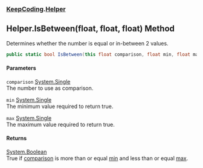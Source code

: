 ### [KeepCoding](KeepCoding.md 'KeepCoding').[Helper](KeepCoding_Helper.md 'KeepCoding.Helper')
## Helper.IsBetween(float, float, float) Method
Determines whether the number is equal or in-between 2 values.  
```csharp
public static bool IsBetween(this float comparison, float min, float max);
```
#### Parameters
<a name='KeepCoding_Helper_IsBetween(float_float_float)_comparison'></a>
`comparison` [System.Single](https://docs.microsoft.com/en-us/dotnet/api/System.Single 'System.Single')  
The number to use as comparison.
  
<a name='KeepCoding_Helper_IsBetween(float_float_float)_min'></a>
`min` [System.Single](https://docs.microsoft.com/en-us/dotnet/api/System.Single 'System.Single')  
The minimum value required to return true.
  
<a name='KeepCoding_Helper_IsBetween(float_float_float)_max'></a>
`max` [System.Single](https://docs.microsoft.com/en-us/dotnet/api/System.Single 'System.Single')  
The maximum value required to return true.
  
#### Returns
[System.Boolean](https://docs.microsoft.com/en-us/dotnet/api/System.Boolean 'System.Boolean')  
True if [comparison](KeepCoding_Helper_IsBetween(float_float_float).md#KeepCoding_Helper_IsBetween(float_float_float)_comparison 'KeepCoding.Helper.IsBetween(float, float, float).comparison') is more than or equal [min](KeepCoding_Helper_IsBetween(float_float_float).md#KeepCoding_Helper_IsBetween(float_float_float)_min 'KeepCoding.Helper.IsBetween(float, float, float).min') and less than or equal [max](KeepCoding_Helper_IsBetween(float_float_float).md#KeepCoding_Helper_IsBetween(float_float_float)_max 'KeepCoding.Helper.IsBetween(float, float, float).max').

